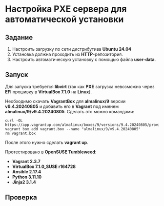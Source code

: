 # Настройка PXE сервера для автоматической установки

## Задание

1. Настроить загрузку по сети дистрибутива **Ubuntu 24.04**
2. Установка должна проходить из **HTTP**-репозитория.
3. Настроить автоматическую установку c помощью файла **user-data**.

## Запуск

Для запуска требуется **libvirt** (так как **PXE** загрузка невозможно через **EFI** прошивку в **VirtualBox 7.1.0** на **Linux**).

Необходимо скачать **VagrantBox** для **almalinux/9** версии **v9.4.20240805** и добавить его в **Vagrant** под именем **almalinux/9/v9.4.20240805**. Сделать это можно командами:

```shell
curl -OL https://app.vagrantup.com/almalinux/boxes/9/versions/9.4.20240805/providers/libvirt/amd64/vagrant.box
vagrant box add vagrant.box --name "almalinux/9/v9.4.20240805"
rm vagrant.box
```

После этого нужно сделать **vagrant up**.

Протестировано в **OpenSUSE Tumbleweed**:

- **Vagrant 2.3.7**
- **VirtualBox 7.1.0_SUSE r164728**
- **Ansible 2.17.4**
- **Python 3.11.10**
- **Jinja2 3.1.4**

## Проверка
